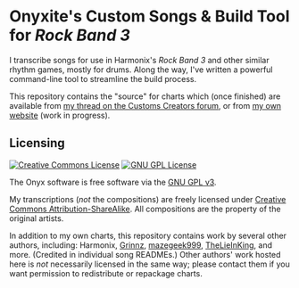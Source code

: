 # Onyxite's Custom Songs & Build Tool for *Rock Band 3*

I transcribe songs for use in Harmonix's *Rock Band 3* and other similar rhythm games, mostly for drums.
Along the way, I've written a powerful command-line tool to streamline the build process.

This repository contains the "source" for charts which (once finished) are available from [my thread on the Customs Creators forum](http://customscreators.com/index.php?/topic/14398-onyxites-customs/), or from [my own website](https://onyxite.org/customs/) (work in progress).

## Licensing

[![Creative Commons License](https://i.creativecommons.org/l/by-sa/4.0/88x31.png)](http://creativecommons.org/licenses/by-sa/4.0/)
[![GNU GPL License](https://www.gnu.org/graphics/gplv3-88x31.png)](https://www.gnu.org/licenses/gpl.html)

The Onyx software is free software via the [GNU GPL v3](https://www.gnu.org/licenses/gpl.html).

My transcriptions (*not* the compositions) are freely licensed
under [Creative Commons Attribution-ShareAlike](http://creativecommons.org/licenses/by-sa/4.0/).
All compositions are the property of the original artists.

In addition to my own charts, this repository contains work by several other authors, including:
Harmonix,
[Grinnz](https://www.youtube.com/user/SHGrinnz),
[mazegeek999](http://pksage.com/ccc/IPS/index.php?/topic/13775-mazegeeks-customs-1117-tarkus-by-emerson-lake-palmer/),
[TheLieInKing](http://www.fretsonfire.net/forums/viewtopic.php?f=5&t=45301),
and more.
(Credited in individual song READMEs.)
Other authors' work hosted here is *not* necessarily licensed in the same way;
please contact them if you want permission to redistribute or repackage charts.
